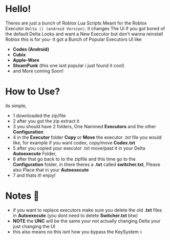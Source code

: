 # Hello!
Theres are just a bunch of Roblox Lua Scripts Meant for the Roblox Executor ```Delta || (android Version)```.
it changes The Ui if you got bored of the default Delta Looks and want a New Executor but don't wanna reinstall Roblox
this is for you-
It got a Bunch of Popular Executors UI like
- **Codex (Android)**
- **Cubix**
- **Apple-Ware**
- **SteamPunk** (this one isnt popular i just found it cool)
- and More coming Soon!
# How to Use?
its simple,
- 1 downloaded the zip/file
- 2 after you got the zip extract it
- 3 you should have 2 folders, One Nammed **Executors** and the other **Configuration**
- 4 in the **Executor** folder **Copy** or **Move** the executor *.txt* file you would like, for example if you want codex, copy/move **Codex.txt**
- 5 after you copied your executor .txt move/past it in your Delta **Autoexecute** Folder,
- 6 after that go back to to the zipfile and this time go to the **Configuration** folder, in there theres a **.txt** called **switcher.txt**, Please also Place that in your **Autoexecute**
- 7 and thats it! enjoy!

# Notes 📝 
- if you want to replace executors make sure you delete the old **.txt** files in **Autoexecute** (you dont need to delete **Switcher.txt** btw)
- **NOTE** the **UNC** will be the same your not actually changing Delta your just changing the UI
- this also means no this isnt how you bypass the KeySystem 💀
